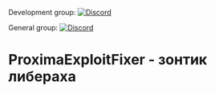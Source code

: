 Development group: [![Discord](https://img.shields.io/discord/996251683904569344?label=Proxima.plugins&logo=discord&logoColor=white)](https://discord.gg/bg4VAaGHQ7)

General group: [![Discord](https://img.shields.io/discord/818097336840093736?label=Proxima.club&logo=discord&logoColor=white)](https://discord.gg/hPXEtyNwQe)


# ProximaExploitFixer - зонтик либераха


